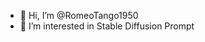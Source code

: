 - 👋 Hi, I’m @RomeoTango1950
- 👀 I’m interested in Stable Diffusion Prompt
<!---
RomeoTango1950/RomeoTango1950 is a ✨ special ✨ repository because its `README.md` (this file) appears on your GitHub profile.
You can click the Preview link to take a look at your changes.
--->
